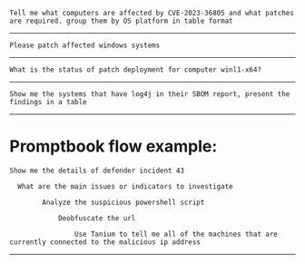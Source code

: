 ```
Tell me what computers are affected by CVE-2023-36805 and what patches are required. group them by OS platform in table format
```
---
```
Please patch affected windows systems
```
---
```
What is the status of patch deployment for computer winl1-x64?
```
---
```
Show me the systems that have log4j in their SBOM report, present the findings in a table
```
---
# Promptbook flow example:
```
Show me the details of defender incident 43
```
```
  What are the main issues or indicators to investigate
```
```
        Analyze the suspicious powershell script    
```
```
            Deobfuscate the url
```
```
                Use Tanium to tell me all of the machines that are currently connected to the malicious ip address
```
---


